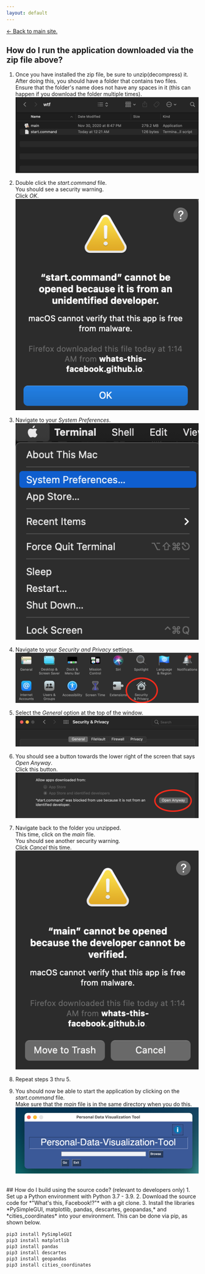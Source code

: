 ```yaml
---
layout: default
---
```

[<- Back to main site.](https://whats-this-facebook.github.io/Personal-Data-Visualization-Tool/)

## How do I run the application downloaded via the zip file above?
1. Once you have installed the zip file, be sure to unzip(decompress) it.  
After doing this, you should have a folder that contains two files.  
Ensure that the folder's name does not have any spaces in it (this can happen if you download the folder multiple times).
![two files picture](imgs/two_files.png)

2. Double click the *start.command* file.  
You should see a security warning.  
Click *OK*.  
![start command file warning](imgs/start_command_warning.png)  

3. Navigate to your *System Preferences*.  
![navigate to system preferences](imgs/system_preferences_nav.png)

4. Navigate to your *Security and Privacy* settings.  
![navigate to security settings](imgs/security_nav.png)

5. Select the *General* option at the top of the window.  
![navigate to system preferences](imgs/security_general.png)

6. You should see a button towards the lower right of the screen that says *Open Anyway*.  
Click this button.  
![open anyway button](imgs/open_anyway.png)

7. Navigate back to the folder you unzipped.  
This time, click on the *main* file.  
You should see another security warning.  
Click *Cancel* this time.  
![main file warning](imgs/main_warning.png)  

8. Repeat steps 3 thru 5.  

9. You should now be able to start the application by clicking on the *start.command* file.  
Make sure that the *main* file is in the same directory when you do this.  
![tool screen](imgs/tool_screen.png)
  
<br/>
## How do I build using the source code?  (relevant to developers only)
1. Set up a Python environment with Python 3.7 - 3.9.
2. Download the source code for *"What's this, Facebook!?"* with a git clone.
3. Install the libraries *PySimpleGUI, matplotlib, pandas, descartes, geopandas,* and *cities_coordinates* into your environment.  
This can be done via pip, as shown below.

```
pip3 install PySimpleGUI
pip3 install matplotlib
pip3 install pandas
pip3 install descartes
pip3 install geopandas
pip3 install cities_coordinates
```
